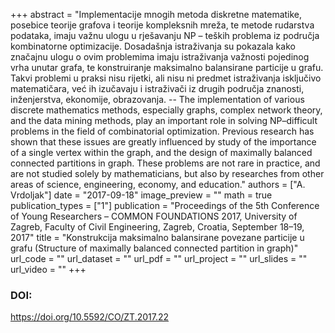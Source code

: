 +++
abstract = "Implementacije mnogih metoda diskretne matematike, posebice teorije grafova i teorije kompleksnih mreža, te metode rudarstva podataka, imaju važnu ulogu u rješavanju NP – teških problema iz područja kombinatorne optimizacije. Dosadašnja istraživanja su pokazala kako značajnu ulogu o ovim problemima imaju istraživanja važnosti pojedinog vrha unutar grafa, te konstruiranje maksimalno balansirane particije u grafu. Takvi problemi u praksi nisu rijetki, ali nisu ni predmet istraživanja isključivo matematičara, već ih izučavaju i istraživači iz drugih područja znanosti, inženjerstva, ekonomije, obrazovanja. -- The implementation of various discrete mathematics methods, especially graphs, complex network theory, and the data mining methods, play an important role in solving NP–difficult problems in the field of combinatorial optimization. Previous research has shown that these issues are greatly influenced by study of the importance of a single vertex within the graph, and the design of maximally balanced connected partitions in graph. These problems are not rare in practice, and are not studied solely by mathematicians, but also by researches from other areas of science, engineering, economy, and education."
authors = ["A. Vrdoljak"]
date = "2017-09-18"
image_preview = ""
math = true
publication_types = ["1"]
publication = "Proceedings of the 5th Conference of Young Researchers – COMMON FOUNDATIONS 2017, University of Zagreb, Faculty of Civil Engineering, Zagreb, Croatia, September 18–19, 2017"
title = "Konstrukcija maksimalno balansirane povezane particije u grafu (Structure of maximally balanced connected partition in graph)"
url_code = ""
url_dataset = ""
url_pdf = ""
url_project = ""
url_slides = ""
url_video = ""
+++
### DOI:

https://doi.org/10.5592/CO/ZT.2017.22
